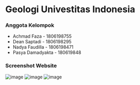 # Geologi Univestitas Indonesia
### Anggota Kelompok
- Achmad Faza - 1806198755
- Dean Saptadi - 1806198295
- Nadya Faudilla - 1806198471
- Pasya Damadyakta - 180619848

### Screenshot Website
![image](https://user-images.githubusercontent.com/95960641/145671832-75aa8091-ba22-4750-958d-a4be04a9563a.png)
![image](https://user-images.githubusercontent.com/95960641/145671860-d85debf7-342a-4863-b122-989c281f3cc4.png)
![image](https://user-images.githubusercontent.com/95960641/145671872-0e88e334-5d2a-48d8-84df-e91599554e22.png)



